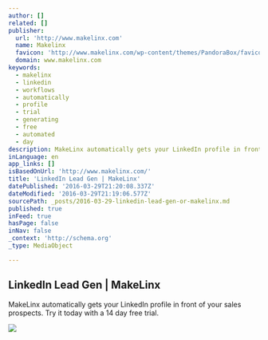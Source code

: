 ```yaml
---
author: []
related: []
publisher:
  url: 'http://www.makelinx.com'
  name: Makelinx
  favicon: 'http://www.makelinx.com/wp-content/themes/PandoraBox/favicon.ico'
  domain: www.makelinx.com
keywords:
  - makelinx
  - linkedin
  - workflows
  - automatically
  - profile
  - trial
  - generating
  - free
  - automated
  - day
description: MakeLinx automatically gets your LinkedIn profile in front of your sales prospects. Try it today with a 14 day free trial.
inLanguage: en
app_links: []
isBasedOnUrl: 'http://www.makelinx.com/'
title: 'LinkedIn Lead Gen | MakeLinx'
datePublished: '2016-03-29T21:20:08.337Z'
dateModified: '2016-03-29T21:19:06.577Z'
sourcePath: _posts/2016-03-29-linkedin-lead-gen-or-makelinx.md
published: true
inFeed: true
hasPage: false
inNav: false
_context: 'http://schema.org'
_type: MediaObject

---
```

<article style=""><h1>LinkedIn Lead Gen | MakeLinx</h1><p>MakeLinx automatically gets your LinkedIn profile in front of your sales prospects. Try it today with a 14 day free trial.</p><img src="http://www.makelinx.com/wp-content/uploads/2015/11/makelinx-app4.png" /></article>